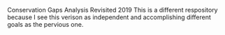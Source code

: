 Conservation Gaps Analysis
Revisited 2019
This is a different respository because I see this verison as independent and accomplishing different goals as the pervious one.